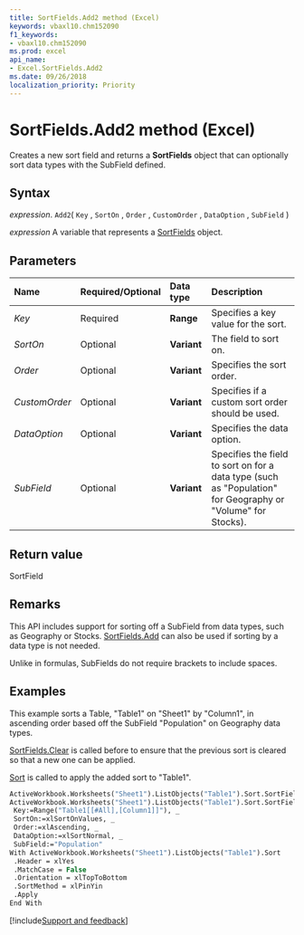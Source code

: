 ```yaml
---
title: SortFields.Add2 method (Excel)
keywords: vbaxl10.chm152090
f1_keywords:
- vbaxl10.chm152090
ms.prod: excel
api_name:
- Excel.SortFields.Add2
ms.date: 09/26/2018
localization_priority: Priority
---
```


# SortFields.Add2 method (Excel)

Creates a new sort field and returns a **SortFields** object that can optionally sort data types with the SubField defined.

## Syntax

_expression_. `Add2`( `Key` , `SortOn` , `Order` , `CustomOrder` , `DataOption` , `SubField` )

_expression_ A variable that represents a [SortFields](Excel.SortFields.md) object.

## Parameters

|Name |Required/Optional |Data type |Description|
|:-----|:-----|:-----|:-----|
| _Key_|Required| **Range**|Specifies a key value for the sort.|
| _SortOn_|Optional| **Variant**|The field to sort on.|
| _Order_|Optional| **Variant**|Specifies the sort order.|
| _CustomOrder_|Optional| **Variant**|Specifies if a custom sort order should be used.|
| _DataOption_|Optional| **Variant**|Specifies the data option.|
| _SubField_|Optional| **Variant**|Specifies the field to sort on for a data type (such as "Population" for Geography or "Volume" for Stocks).|

## Return value

SortField

## Remarks

This API includes support for sorting off a SubField from data types, such as Geography or Stocks. [SortFields.Add](Excel.SortFields.Add.md) can also be used if sorting by a data type is not needed.

Unlike in formulas, SubFields do not require brackets to include spaces.

## Examples

This example sorts a Table, "Table1" on "Sheet1" by "Column1", in ascending order based off the SubField "Population" on Geography data types.

[SortFields.Clear](Excel.SortFields.Clear.md) is called before to ensure that the previous sort is cleared so that a new one can be applied.

[Sort](Excel.Sort.md) is called to apply the added sort to "Table1".

```vb
ActiveWorkbook.Worksheets("Sheet1").ListObjects("Table1").Sort.SortFields.Clear
ActiveWorkbook.Worksheets("Sheet1").ListObjects("Table1").Sort.SortFields.Add2 _
 Key:=Range("Table1[[#All],[Column1]]"), _
 SortOn:=xlSortOnValues, _
 Order:=xlAscending, _
 DataOption:=xlSortNormal, _
 SubField:="Population"
With ActiveWorkbook.Worksheets("Sheet1").ListObjects("Table1").Sort
 .Header = xlYes
 .MatchCase = False
 .Orientation = xlTopToBottom
 .SortMethod = xlPinYin
 .Apply
End With
```

[!include[Support and feedback](~/includes/feedback-boilerplate.md)]